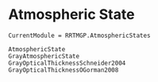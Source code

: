 # Atmospheric State

```@meta
CurrentModule = RRTMGP.AtmosphericStates
```

```@docs
AtmosphericState
GrayAtmosphericState
GrayOpticalThicknessSchneider2004
GrayOpticalThicknessOGorman2008
```
